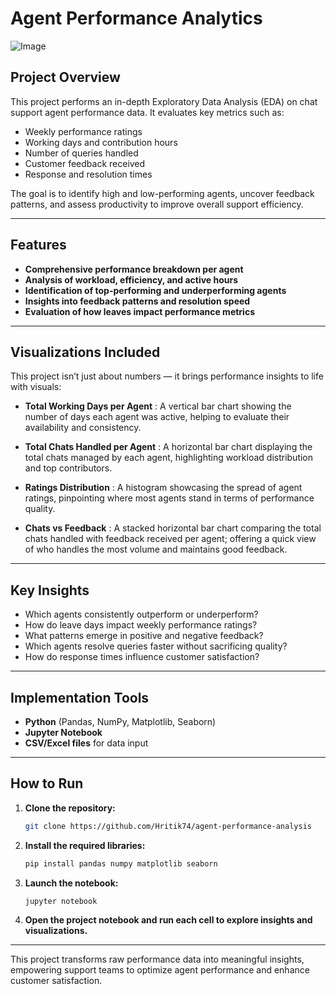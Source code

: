 # Agent Performance Analytics  

![Image](https://github.com/user-attachments/assets/903b940e-0a7c-4adf-bcbe-d8138a7a9f23)

## Project Overview  
This project performs an in-depth Exploratory Data Analysis (EDA) on chat support agent performance data. It evaluates key metrics such as:  
- Weekly performance ratings 
- Working days and contribution hours  
- Number of queries handled  
- Customer feedback received  
- Response and resolution times  

The goal is to identify high and low-performing agents, uncover feedback patterns, and assess productivity to improve overall support efficiency.  

---

## Features  
- **Comprehensive performance breakdown per agent**  
- **Analysis of workload, efficiency, and active hours**  
- **Identification of top-performing and underperforming agents**  
- **Insights into feedback patterns and resolution speed**  
- **Evaluation of how leaves impact performance metrics**  

---

## Visualizations Included  
This project isn’t just about numbers — it brings performance insights to life with visuals:  

- **Total Working Days per Agent** : A vertical bar chart showing the number of days each agent was active, helping to evaluate their availability and consistency.

- **Total Chats Handled per Agent** : A horizontal bar chart displaying the total chats managed by each agent, highlighting workload distribution and top contributors.

- **Ratings Distribution** : A histogram showcasing the spread of agent ratings, pinpointing where most agents stand in terms of performance quality.

- **Chats vs Feedback** : A stacked horizontal bar chart comparing the total chats handled with feedback received per agent; offering a quick view of who handles the most volume and maintains good feedback.  



---

## Key Insights  
- Which agents consistently outperform or underperform?  
- How do leave days impact weekly performance ratings?  
- What patterns emerge in positive and negative feedback?  
- Which agents resolve queries faster without sacrificing quality?  
- How do response times influence customer satisfaction?  

---

## Implementation Tools 
- **Python** (Pandas, NumPy, Matplotlib, Seaborn)  
- **Jupyter Notebook**  
- **CSV/Excel files** for data input  

---

## How to Run  
1. **Clone the repository:**  
    ```bash
    git clone https://github.com/Hritik74/agent-performance-analysis
    ```  

2. **Install the required libraries:**  
    ```bash
    pip install pandas numpy matplotlib seaborn
    ```  

3. **Launch the notebook:**  
    ```bash
    jupyter notebook
    ```  

4. **Open the project notebook and run each cell to explore insights and visualizations.**  

---

This project transforms raw performance data into meaningful insights, empowering support teams to optimize agent performance and enhance customer satisfaction.  
